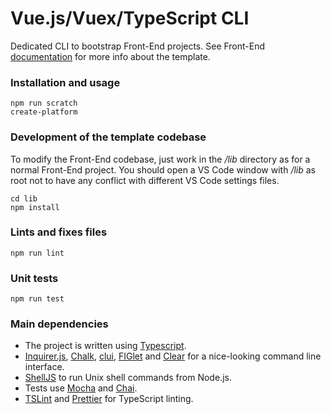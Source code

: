 # Vue.js/Vuex/TypeScript CLI

Dedicated CLI to bootstrap Front-End projects.
See Front-End [documentation](/lib/README.md) for more info about the template.

### Installation and usage

```
npm run scratch
create-platform
```

### Development of the template codebase

To modify the Front-End codebase, just work in the _/lib_ directory as for a normal Front-End project. You should open a VS Code window with _/lib_ as root not to have any conflict with different VS Code settings files.

```
cd lib
npm install
```

### Lints and fixes files

```
npm run lint
```

### Unit tests

```
npm run test
```

### Main dependencies

- The project is written using [Typescript](https://typescriptlang.org).
- [Inquirer.js](https://github.com/SBoudrias/Inquirer.js/), [Chalk](https://github.com/chalk/chalk), [clui](https://github.com/nathanpeck/clui), [FIGlet](https://github.com/cmatsuoka/figlet) and [Clear](https://github.com/bahamas10/node-clear) for a nice-looking command line interface.
- [ShellJS](https://github.com/shelljs/shelljs) to run Unix shell commands from Node.js.
- Tests use [Mocha](https://mochajs.org/#installation) and [Chai](https://www.chaijs.com/).
- [TSLint](https://palantir.github.io/tslint/) and [Prettier](https://prettier.io/) for TypeScript linting.

